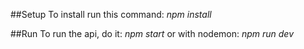 ##Setup
To install run this command:
_npm install_

##Run
To run the api, do it:
_npm start_
or with nodemon:
_npm run dev_